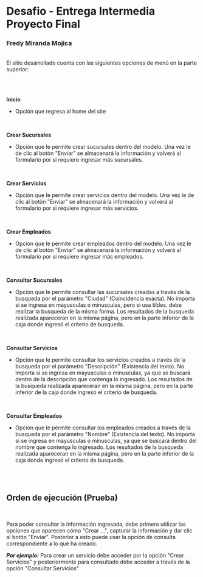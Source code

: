 # Desafio - Entrega Intermedia Proyecto Final
### Fredy Miranda Mojica
<br>
El sitio desarrollado cuenta con las siguientes opciones de menú en la parte superior:

<br><br>

**Inicio**
- Opción que regresa al home del site

<br>

**Crear Sucursales**
- Opción que le permite crear sucursales dentro del modelo. Una vez le de clic al botòn "Enviar" se almacenará la información y volverá al formulario por si requiere ingresar más sucursales.

<br>

**Crear Servicios**
- Opción que le permite crear servicios dentro del modelo. Una vez le de clic al botòn "Enviar" se almacenará la información y volverá al formulario por si requiere ingresar más servicios.

<br>

**Crear Empleados**
- Opción que le permite crear empleados dentro del modelo. Una vez le de clic al botòn "Enviar" se almacenará la información y volverá al formulario por si requiere ingresar más empleados.

<br>

**Consultar Sucursales**
- Opción que le permite consultar las sucursales creadas a través de la busqueda por el parámetro "Ciudad" (Coincidencia exacta). No importa si se ingresa en mayusculas o minusculas, pero si usa tildes, debe realizar la busqueda de la misma forma. Los resultados de la busqueda realizada apareceran en la misma página, pero en la parte inferior de la caja donde ingresó el criterio de busqueda.

<br>

**Consultar Servicios**
- Opción que le permite consultar los servicios creados a través de la busqueda por el parámetro "Descripción" (Existencia del texto). No importa si se ingresa en mayusculas o minusculas, ya que se buscará dentro de la descripción que contenga lo ingresado. Los resultados de la busqueda realizada apareceran en la misma página, pero en la parte inferior de la caja donde ingresó el criterio de busqueda.

<br>

**Consultar Empleados**
- Opción que le permite consultar los empleados creados a través de la busqueda por el parámetro "Nombre" (Existencia del texto). No importa si se ingresa en mayusculas o minusculas, ya que se buscará dentro del nombre que contenga lo ingresado. Los resultados de la busqueda realizada apareceran en la misma página, pero en la parte inferior de la caja donde ingresó el criterio de busqueda.

<br><br>

## Orden de ejecución (Prueba)

<br>

Para poder consultar la información ingresada, debe primero utilizar las opciones que aparecen cómo "Crear ...", capturar la información y dar clic al botón "Enviar". Posterior a esto puede usar la opción de consulta correspondiente a lo que ha creado.

***Por ejemplo:*** Para crear un servicio debe acceder por la opción "Crear Servicios" y posteriormente para consultado debe acceder a través de la opción "Consultar Servicios"

<br><br>
